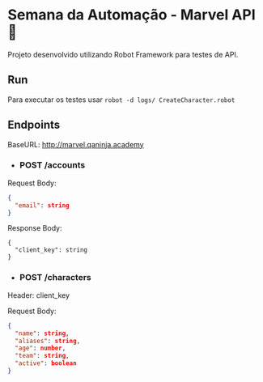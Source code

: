 # Semana da Automação - Marvel API :robot:

Projeto desenvolvido utilizando Robot Framework para testes de API.

## Run

Para executar os testes usar `robot -d logs/ CreateCharacter.robot`

## Endpoints

BaseURL: http://marvel.qaninja.academy

- ### **POST /accounts**

Request Body:
```json
{
  "email": string
}
```

Response Body:
```
{
  "client_key": string
}
```

- ### **POST /characters**

Header: client_key

Request Body:
```json
{
  "name": string,
  "aliases": string,
  "age": number,
  "team": string,
  "active": boolean
}
```
